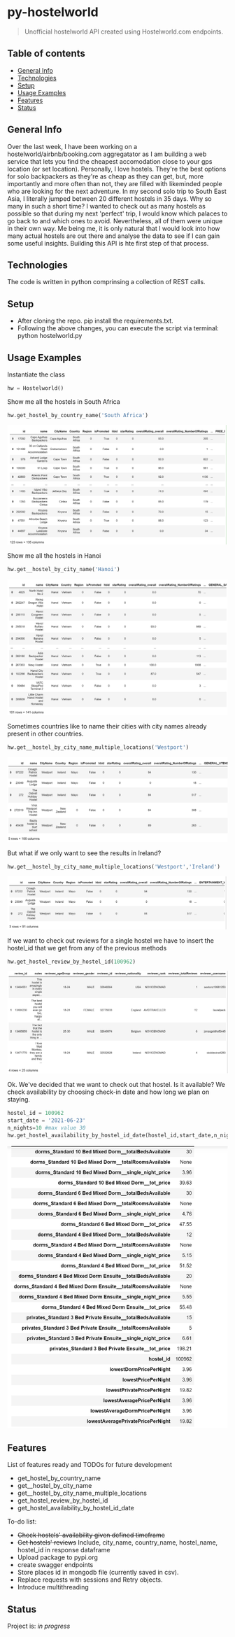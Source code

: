 # py-hostelworld
> Unofficial hostelworld API created using Hostelworld.com endpoints.

## Table of contents
* [General Info](#general-info)
* [Technologies](#technologies)
* [Setup](#setup)
* [Usage Examples](#usage-examples)
* [Features](#features)
* [Status](#status)


## General Info
Over the last week, I have been working on a hostelworld/airbnb/booking.com aggregatator as I am building a web service that lets you find the cheapest accomodation close to your gps location (or set location). Personally, I love hostels. They're the best options for solo backpackers as they're as cheap as they can get, but, more importantly and more often than not, they are filled with likeminded people who are looking for the next adventure. In my second solo trip to South East Asia, I literally jumped between 20 different hostels in 35 days. Why so many in such a short time? I wanted to check out as many hostels as possible so that during my next 'perfect' trip, I would know which palaces to go back to and which ones to avoid. Nevertheless, all of them were unique in their own way.
Me being me, it is only natural that I would look into how many actual hostels are out there and analyse the data to see if I can gain some useful insights. Building this API is hte first step of that process.

## Technologies
The code is written in python comprinsing a collection of REST calls.

## Setup
- After cloning the repo. pip install the requirements.txt.
- Following the above changes, you can execute the script via terminal: python hostelworld.py

## Usage Examples
Instantiate the class
```python
hw = Hostelworld()
```
Show me all the hostels in South Africa
```python
hw.get_hostel_by_country_name('South Africa')
```
![HostelByCountryName](imgs/get_hostel_by_country_name.PNG)

Show me all the hostels in Hanoi
```python
hw.get__hostel_by_city_name('Hanoi')
```
![HostelByCityName](imgs/get__hostel_by_city_name.PNG)

Sometimes countries like to name their cities with city names already present in other countries. 
```python
hw.get__hostel_by_city_name_multiple_locations('Westport')
```
![HostelByCityNameMultipleLocationsMultipleCountries](imgs/HostelByCityNameMultipleLocationsMultipleCountries.PNG)

But what if we only want to see the results in Ireland?
```python
hw.get__hostel_by_city_name_multiple_locations('Westport','Ireland')
```
![HostelByCityNameMultipleLocationsSingleCountry](imgs/HostelByCityNameMultipleLocationsSingleCountry.PNG)

If we want to check out reviews for a single hostel we have to insert the hostel_id that we get from any of the previous methods
```python
hw.get_hostel_review_by_hostel_id(100962)
```
![GetHostelReviewsById](imgs/get_hostel_review_by_hostel_id.PNG)

Ok. We've decided that we want to check out that hostel. Is it available? We check availability by choosing check-in date and how long we plan on staying.
```python
hostel_id = 100962
start_date = '2021-06-23'
n_nights=10 #max value 30
hw.get_hostel_availability_by_hostel_id_date(hostel_id,start_date,n_nights).T
```
![GetHostelAvailabilityByIdDate](imgs/get_hostel_availability_by_hostel_id_date.PNG)

## Features
List of features ready and TODOs for future development
* get_hostel_by_country_name
* get__hostel_by_city_name
* get__hostel_by_city_name_multiple_locations
* get_hostel_review_by_hostel_id
* get_hostel_availability_by_hostel_id_date

To-do list:
* ~~Check hostels' availability given defined timeframe~~
* ~~Get hostels' reviews~~ Include, city_name, country_name, hostel_name, hostel_id in response dataframe
* Upload package to pypi.org
* create swagger endpoints
* Store places id in mongodb file (currently saved in csv).
* Replace requests with sessions and Retry objects.
* Introduce multithreading

## Status
Project is: _in progress_



